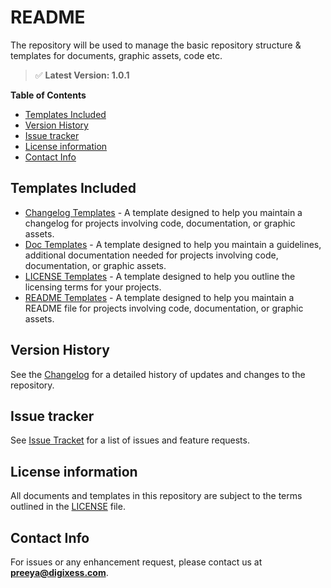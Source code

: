 
# README

The repository will be used to manage the basic repository structure & templates for documents, graphic assets, code etc.

> ✅ **Latest Version: 1.0.1**
> 

**Table of Contents**

- [Templates Included](#templates-included)
- [Version History](#version-history)
- [Issue tracker](#issue-tracker)
- [License information](#license-information)
- [Contact Info](#contact-info)

## Templates Included

- [Changelog Templates](/templates/changelog/ "Changelog Template") - A template designed to help you maintain a changelog for projects involving code, documentation, or graphic assets.
- [Doc Templates](/templates/docs/ "Document Template") -  A template designed to help you maintain a guidelines, additional documentation needed for projects involving code, documentation, or graphic assets.
- [LICENSE Templates](/templates/license/ "License Template") - A template designed to help you outline the licensing terms for your projects.
- [README Templates](/templates/readme/ "README Template") - A template designed to help you maintain a README file for projects involving code, documentation, or graphic assets.

## Version History

See the [Changelog](/CHANGELOG.md "Changelog") for a detailed history of updates and changes to the repository.


## Issue tracker

See [Issue Tracket](https://github.com/DigiXess/repo-templates/issues "GitHub Issues") for a list of issues and feature requests.

## License information

All documents and templates in this repository are subject to the terms outlined in the [LICENSE](/LICENSE.md "License") file.

## Contact Info

For issues or any enhancement request, please contact us at **[preeya@digixess.com](mailto:preeya@digixess.com?subject=repo%20basics)**.
